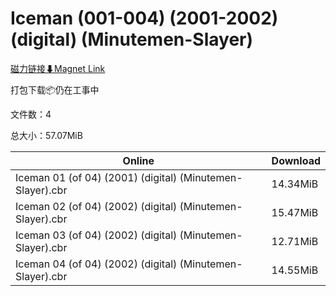 # Iceman (001-004) (2001-2002) (digital) (Minutemen-Slayer)

[磁力链接⬇Magnet Link](magnet:?xt=urn:btih:789760f51daf0e3f5798f8d24662a3d857f8c77b&dn=Iceman%20%28001-004%29%20%282001-2002%29%20%28digital%29%20%28Minutemen-Slayer%29)

打包下载📦仍在工事中

文件数：4

总大小：57.07MiB

Online | Download
--- | ---
Iceman 01 (of 04) (2001) (digital) (Minutemen-Slayer).cbr | 14.34MiB
Iceman 02 (of 04) (2002) (digital) (Minutemen-Slayer).cbr | 15.47MiB
Iceman 03 (of 04) (2002) (digital) (Minutemen-Slayer).cbr | 12.71MiB
Iceman 04 (of 04) (2002) (digital) (Minutemen-Slayer).cbr | 14.55MiB